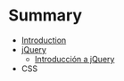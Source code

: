 # Summary

* [Introduction](README.md)
* [jQuery](jQuery)
   * [Introducción a jQuery](jQuery/README.md)
* CSS

